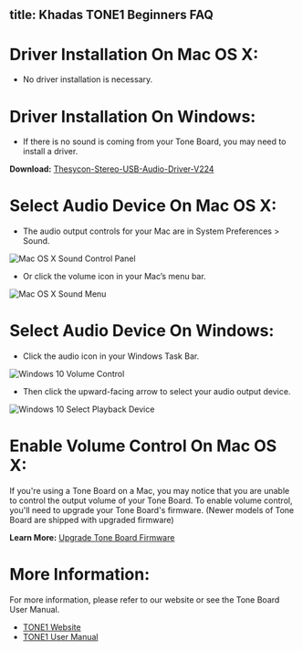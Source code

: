 title: Khadas TONE1 Beginners FAQ
---

# Driver Installation On Mac OS X:

* No driver installation is necessary.

# Driver Installation On Windows:

* If there is no sound is coming from your Tone Board, you may need to install a driver.

**Download:**
[Thesycon-Stereo-USB-Audio-Driver-V224](https://dl.khadas.com/Firmware/ToneBoard/Driver/Thesycon-Stereo-USB-Audio-Driver-V224.rar)

# Select Audio Device On Mac OS X:

* The audio output controls for your Mac are in System Preferences > Sound.

![Mac OS X Sound Control Panel](/images/tone1/tb_faq_01.jpg)

* Or click the volume icon in your Mac’s menu bar.

![Mac OS X Sound Menu](/images/tone1/tb_faq_02.jpg)

# Select Audio Device On Windows:

* Click the audio icon in your Windows Task Bar.

![Windows 10 Volume Control](/images/tone1/xmos_volume.jpg)

* Then click the upward-facing arrow to select your audio output device.

![Windows 10 Select Playback Device](/images/tone1/xmos_selection.jpg)

# Enable Volume Control On Mac OS X:

If you're using a Tone Board on a Mac, you may notice that you are unable to control the output volume of your Tone Board. To enable volume control, you'll need to upgrade your Tone Board's firmware. (Newer models of Tone Board are shipped with upgraded firmware)

**Learn More:**
[Upgrade Tone Board Firmware](/tone1/HowtoUpgradeFirmware.html)

# More Information:

For more information, please refer to our website or see the Tone Board User Manual.

* [TONE1 Website](https://www.khadas.com/tone1)
* [TONE1 User Manual](/tone1/UserManual.html)
